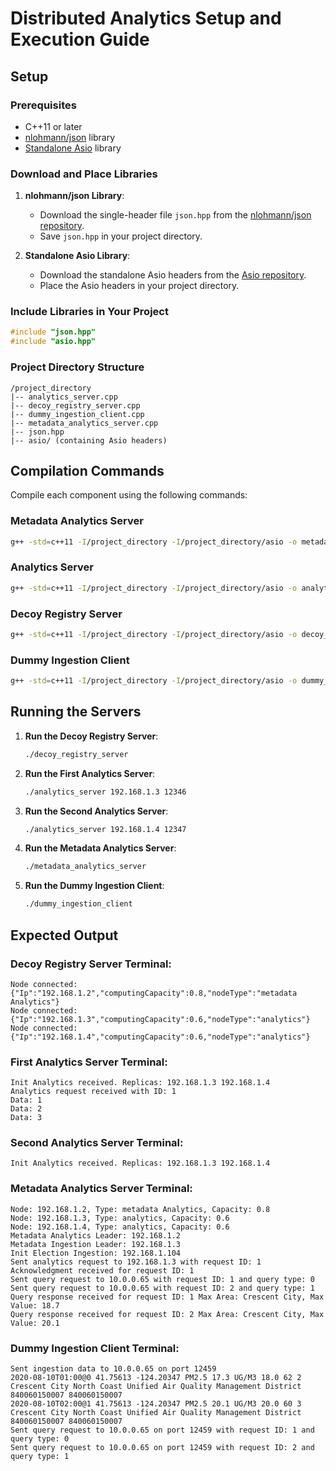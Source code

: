 # Distributed Analytics Setup and Execution Guide

## Setup

### Prerequisites

- C++11 or later
- [nlohmann/json](https://github.com/nlohmann/json) library
- [Standalone Asio](https://github.com/chriskohlhoff/asio) library

### Download and Place Libraries

1. **nlohmann/json Library**:
   - Download the single-header file `json.hpp` from the [nlohmann/json repository](https://github.com/nlohmann/json).
   - Save `json.hpp` in your project directory.

2. **Standalone Asio Library**:
   - Download the standalone Asio headers from the [Asio repository](https://github.com/chriskohlhoff/asio).
   - Place the Asio headers in your project directory.

### Include Libraries in Your Project

```cpp
#include "json.hpp"
#include "asio.hpp"
```

### Project Directory Structure

```
/project_directory
|-- analytics_server.cpp
|-- decoy_registry_server.cpp
|-- dummy_ingestion_client.cpp
|-- metadata_analytics_server.cpp
|-- json.hpp
|-- asio/ (containing Asio headers)
```

## Compilation Commands

Compile each component using the following commands:

### Metadata Analytics Server

```sh
g++ -std=c++11 -I/project_directory -I/project_directory/asio -o metadata_analytics_server /project_directory/metadata_analytics_server.cpp
```

### Analytics Server

```sh
g++ -std=c++11 -I/project_directory -I/project_directory/asio -o analytics_server /project_directory/analytics_server.cpp
```

### Decoy Registry Server

```sh
g++ -std=c++11 -I/project_directory -I/project_directory/asio -o decoy_registry_server /project_directory/decoy_registry_server.cpp
```

### Dummy Ingestion Client

```sh
g++ -std=c++11 -I/project_directory -I/project_directory/asio -o dummy_ingestion_client /project_directory/dummy_ingestion_client.cpp
```

## Running the Servers

1. **Run the Decoy Registry Server**:

    ```sh
    ./decoy_registry_server
    ```

2. **Run the First Analytics Server**:

    ```sh
    ./analytics_server 192.168.1.3 12346
    ```

3. **Run the Second Analytics Server**:

    ```sh
    ./analytics_server 192.168.1.4 12347
    ```

4. **Run the Metadata Analytics Server**:

    ```sh
    ./metadata_analytics_server
    ```

5. **Run the Dummy Ingestion Client**:

    ```sh
    ./dummy_ingestion_client
    ```

## Expected Output

### Decoy Registry Server Terminal:

```
Node connected: {"Ip":"192.168.1.2","computingCapacity":0.8,"nodeType":"metadata Analytics"}
Node connected: {"Ip":"192.168.1.3","computingCapacity":0.6,"nodeType":"analytics"}
Node connected: {"Ip":"192.168.1.4","computingCapacity":0.6,"nodeType":"analytics"}
```

### First Analytics Server Terminal:

```
Init Analytics received. Replicas: 192.168.1.3 192.168.1.4
Analytics request received with ID: 1
Data: 1 
Data: 2 
Data: 3
```

### Second Analytics Server Terminal:

```
Init Analytics received. Replicas: 192.168.1.3 192.168.1.4
```

### Metadata Analytics Server Terminal:

```
Node: 192.168.1.2, Type: metadata Analytics, Capacity: 0.8
Node: 192.168.1.3, Type: analytics, Capacity: 0.6
Node: 192.168.1.4, Type: analytics, Capacity: 0.6
Metadata Analytics Leader: 192.168.1.2
Metadata Ingestion Leader: 192.168.1.3
Init Election Ingestion: 192.168.1.104
Sent analytics request to 192.168.1.3 with request ID: 1
Acknowledgment received for request ID: 1
Sent query request to 10.0.0.65 with request ID: 1 and query type: 0
Sent query request to 10.0.0.65 with request ID: 2 and query type: 1
Query response received for request ID: 1 Max Area: Crescent City, Max Value: 18.7
Query response received for request ID: 2 Max Area: Crescent City, Max Value: 20.1
```

### Dummy Ingestion Client Terminal:

```
Sent ingestion data to 10.0.0.65 on port 12459
2020-08-10T01:00@0 41.75613 -124.20347 PM2.5 17.3 UG/M3 18.0 62 2 Crescent City North Coast Unified Air Quality Management District 840060150007 840060150007
2020-08-10T02:00@1 41.75613 -124.20347 PM2.5 20.1 UG/M3 20.0 60 3 Crescent City North Coast Unified Air Quality Management District 840060150007 840060150007
Sent query request to 10.0.0.65 on port 12459 with request ID: 1 and query type: 0
Sent query request to 10.0.0.65 on port 12459 with request ID: 2 and query type: 1
```
